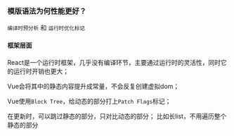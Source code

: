 
### 模版语法为何性能更好？

`编译时预分析` 和 `运行时优化标记`

#### 框架层面

React是一个运行时框架，几乎没有编译环节，主要通过运行时的灵活性，同时它的运行时开销也更大；

Vue会将其中的静态内容提升成常量，不会反复创建虚拟dom；

Vue使用`Block Tree`，给动态的部分打上`Patch Flags`标记；

在更新时，可以跳过静态的部分，只对比动态的部分；
比如长list，不用遍历整个静态的部分